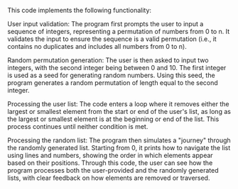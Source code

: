 This code implements the following functionality:

User input validation:
The program first prompts the user to input a sequence of integers, representing a permutation of numbers from 0 to n. 
It validates the input to ensure the sequence is a valid permutation (i.e., it contains no duplicates and includes all numbers from 0 to n).

Random permutation generation:
The user is then asked to input two integers, with the second integer being between 0 and 10. 
The first integer is used as a seed for generating random numbers. Using this seed, the program generates a random permutation of length equal to the second integer.

Processing the user list:
The code enters a loop where it removes either the largest or smallest element from the start or end of the user's list, as long as the largest or smallest element is at the beginning or end of the list. 
This process continues until neither condition is met.

Processing the random list:
The program then simulates a "journey" through the randomly generated list. Starting from 0, it prints how to navigate the list using lines and numbers, showing the order in which elements appear based on their positions.
Through this code, the user can see how the program processes both the user-provided and the randomly generated lists, with clear feedback on how elements are removed or traversed.
